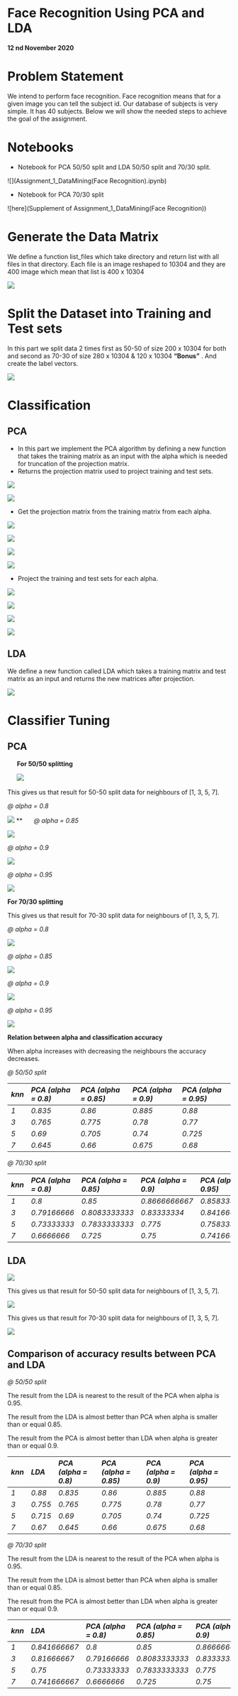 ﻿

# Face Recognition Using PCA and LDA

**12 nd November 2020**


# **Problem Statement**
We intend to perform face recognition. Face recognition means that for a given image you can tell the subject id. Our database of subjects is very simple. It has 40 subjects. Below we will show the needed steps to achieve the goal of the assignment. 
# **Notebooks**
- Notebook for PCA 50/50 split and LDA 50/50 split and 70/30 split.

![](Assignment_1_DataMining(Face Recognition).ipynb)

- Notebook for PCA 70/30 split

![here](Supplement of Assignment_1_DataMining(Face Recognition))

# **Generate the Data Matrix**
We define a function list\_files which take directory and return list with all files in that directory. Each file is an image reshaped to 10304 and they are 400 image which mean that list is 400 x 10304


![](img/3.png)

# **Split the Dataset into Training and Test sets**
In this part we split data 2 times first as 50-50 of size 200 x 10304 for both and second as 70-30 of size 280 x 10304 & 120 x 10304 **“Bonus”** . And create the label vectors.

![](img/4.png)

# **Classification**
## **PCA**
- In this part we implement the PCA algorithm by defining a new function that takes the training matrix as an input with the alpha which is needed for truncation of the projection matrix.
- Returns the projection matrix used to project training and test sets.

![](img/5.png)

![](img/6.png)

- Get the projection matrix from the training matrix from each alpha.

![](img/7.png)

![](img/8.png)

![](img/9.png)

![](img/10.png)

- Project the training and test sets for each alpha.

![](img/11.png)

![](img/12.png)

![](img/13.png)

![](img/14.png)

## **LDA**
We define a new function called LDA which takes a training matrix and test matrix as an input and returns the new matrices after projection.

![](img/15.png)








# **Classifier Tuning**
## **PCA**
`	`**For 50/50 splitting**

`	`**![](img/16.png)**

This gives us that result for 50-50 split data for neighbours of [1, 3, 5, 7].

*@ alpha = 0.8*

![](img/17.png)
**
`	`*@ alpha = 0.85*

![](img/18.png)

*@ alpha = 0.9*

![](img/19.png)

*@ alpha = 0.95*

![](img/20.png)

**For 70/30 splitting**

This gives us that result for 70-30 split data for neighbours of [1, 3, 5, 7].

*@ alpha = 0.8*

![](img/21.png)

*@ alpha = 0.85*

![](img/22.png)




*@ alpha = 0.9*

![](img/23.png)

*@ alpha = 0.95*

![](img/24.png)

**Relation between alpha and classification accuracy**

When alpha increases with decreasing the neighbours the accuracy decreases.

*@ 50/50 split*

|*knn*|*PCA (alpha = 0.8)*|*PCA (alpha = 0.85)*|*PCA (alpha = 0.9)*|*PCA (alpha = 0.95)*|
| :- | :- | :- | :- | :- |
|*1*|*0.835*|*0.86*|*0.885*|*0.88*|
|*3*|*0.765*|*0.775*|*0.78*|*0.77*|
|*5*|*0.69*|*0.705*|*0.74*|*0.725*|
|*7*|*0.645*|*0.66*|*0.675*|*0.68*|

*@ 70/30 split*

|*knn*|*PCA (alpha = 0.8)*|*PCA (alpha = 0.85)*|*PCA (alpha = 0.9)*|*PCA (alpha = 0.95)*|
| :- | :- | :- | :- | :- |
|*1*|*0.8*|*0.85*|*0.8666666667*|*0.8583333333*|
|*3*|*0.79166666*|*0.8083333333*|*0.83333334*|*0.84166666667*|
|*5*|*0.73333333*|*0.7833333333*|*0.775*|*0.7583333333*|
|*7*|*0.6666666*|*0.725*|*0.75*|*0.74166666667*|

## **LDA**
![](img/25.png)

This gives us that result for 50-50 split data for neighbours of [1, 3, 5, 7].

![](img/26.png)

This gives us that result for 70-30 split data for neighbours of [1, 3, 5, 7].

![](img/27.png)

## **Comparison of accuracy results between PCA and LDA**
*@ 50/50 split*

The result from the LDA is nearest to the result of the PCA when alpha is 0.95.

The result  from the LDA is almost better than PCA when alpha is smaller than or equal 0.85.

The result  from the PCA is almost better than LDA when alpha is greater than or equal 0.9.


|*knn*|*LDA*|*PCA (alpha = 0.8)*|*PCA (alpha = 0.85)*|*PCA (alpha = 0.9)*|*PCA (alpha = 0.95)*|
| :- | :- | :- | :- | :- | :- |
|*1*|*0.88*|*0.835*|*0.86*|*0.885*|*0.88*|
|*3*|*0.755*|*0.765*|*0.775*|*0.78*|*0.77*|
|*5*|*0.715*|*0.69*|*0.705*|*0.74*|*0.725*|
|*7*|*0.67*|*0.645*|*0.66*|*0.675*|*0.68*|

*@ 70/30 split*

The result from the LDA is nearest to the result of the PCA when alpha is 0.95.

The result  from the LDA is almost better than PCA when alpha is smaller than or equal 0.85.

The result  from the PCA is almost better than LDA when alpha is greater than or equal 0.9.


|*knn*|*LDA*|*PCA (alpha = 0.8)*|*PCA (alpha = 0.85)*|*PCA (alpha = 0.9)*|*PCA (alpha = 0.95)*|
| :- | :- | :- | :- | :- | :- |
|*1*|*0.841666667*|*0.8*|*0.85*|*0.8666666667*|*0.8583333333*|
|*3*|*0.81666667*|*0.79166666*|*0.8083333333*|*0.83333334*|*0.84166666667*|
|*5*|*0.75*|*0.73333333*|*0.7833333333*|*0.775*|*0.7583333333*|
|*7*|*0.741666667*|*0.6666666*|*0.725*|*0.75*|*0.74166666667*|

